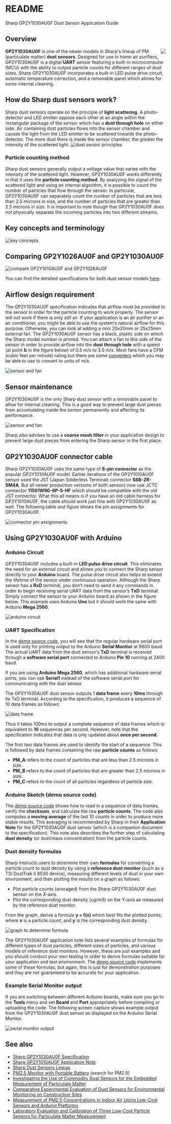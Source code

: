 # README
Sharp GP2Y1030AU0F Dust Sensor Application Guide

## Overview
<img align="right" src="https://github.com/sharpsensoruser/sharp-sensor-demos/blob/master/images/sharp_gp2y1030au0f_img.png"></img>
**GP2Y1030AU0F** is one of the newer models in Sharp's lineup of PM (particulate matter) **dust sensors**. Designed for use in home air purifiers, GP2Y1030AU0F is a digital **UART** sensor featuring a built-in microcomputer (MCU) with the ability to output particle counts for different ranges of dust sizes. Sharp GP2Y1030AU0F incorporates a built-in LED pulse drive circuit, automatic temperature correction, and a removable panel which allows for some internal cleaning.

## How do Sharp dust sensors work?
Sharp dust sensors operate on the principle of **light scattering**. A photo-detector and LED emitter oppose each other at an angle within the rectangular package of the sensor which has a **dust through hole** on either side. Air containing dust particles flows into the sensor chamber and causes the light from the LED emitter to be scattered towards the photo-detector. The more dust there is inside the sensor chamber, the greater the intensity of the scattered light. 
![dust sensor principles](https://github.com/sharpsensoruser/sharp-sensor-demos/blob/master/images/sharp_gp2y1030au0f_dustsensorprinciples.png)

### Particle counting method
Sharp dust sensors generally output a voltage value that varies with the intensity of the scattered light. However, GP2Y1030AU0F works differently in that it uses the **particle counting method**. By analyzing the signal of the scattered light and using an internal algorithm, it is possible to count the number of particles that flow through the sensor. In particular, GP2Y1030AU0F can separately count the number of particles that are less than 2.5 microns in size, and the number of particles that are greater than 2.5 microns in size. It is important to note though that GP2Y1030AU0F does not physically separate the incoming particles into two different streams.

## Key concepts and terminology
![key concepts](https://github.com/sharpsensoruser/sharp-sensor-demos/blob/master/images/sharp_gp2y1030au0f_keyconcepts.png)

## Comparing GP2Y1026AU0F and GP2Y1030AU0F 
![compare GP2Y1010AU0F and GP2Y1026AU0F](https://github.com/sharpsensoruser/sharp-sensor-demos/blob/master/images/sharp_gp2y1030au0f_comparespec.png)

You can find the detailed specifications for both dust sensor models [here](http://www.socle-tech.com/SHARP_sensor_Dust%20Sensor.php).

## Airflow design requirement
The GP2Y1030AU0F specification indicates that airflow must be provided to the sensor in order for the particle counting to work properly. The sensor will not work if there is only still air. If your application is an air purifier or an air conditioner, you might be able to use the system’s natural airflow for this purpose. Otherwise, you can look at adding a mini 20x20mm or 25x25mm external fan. The GP2Y1030AU0F sensor has a black, plastic side on which the Sharp model number is printed. You can attach a fan to this side of the sensor in order to provide airflow into the **dust through hole** with a speed (at point **b** in the figure below) of 0.5 m/s to 3.0 m/s. Most fans have a CFM (cubic feet per minute) rating but there are some [converters](http://www.comairrotron.com/airflow-unit-conversion) which you may be able to use to convert to units of m/s.

![sensor and fan](https://github.com/sharpsensoruser/sharp-sensor-demos/blob/master/images/sharp_gp2y1030au0f_airflow.png)

## Sensor maintenance
GP2Y1030AU0F is the only Sharp dust sensor with a removable panel to allow for internal cleaning. This is a good way to prevent large dust pieces from accumulating inside the sensor permanently and affecting its performance.

![sensor and fan](https://github.com/sharpsensoruser/sharp-sensor-demos/blob/master/images/sharp_gp2y1030au0f_panel.png)

Sharp also advises to use a **coarse mesh filter** in your application design to prevent large dust pieces from entering the Sharp sensor in the first place.

## GP2Y1030AU0F connector cable
Sharp GP2Y1030AU0F uses the same type of **6-pin connector** as the popular GP2Y1010AU0F model. Earlier iterations of the GP2Y1010AU0F sensor used the JST (Japan Solderless Terminal) connector **S6B-ZR-SM4A**. But all newer production versions of both sensors now use JCTC connector **11501W90-6P-S-HF** which should be compatible with the old JST connector. What this all means is if you have an old cable harness for GP2Y1010AU0F, the cable should work just fine with GP2Y1030AU0F as well. The following table and figure shows the pin assignments for GP2Y1030AU0F.

![connector pin assignments](https://github.com/sharpsensoruser/sharp-sensor-demos/blob/master/images/sharp_gp2y1030au0f_connectorpins.png)

## Using GP2Y1030AU0F with Arduino
### Arduino Circuit
GP2Y1030AU0F includes a built-in **LED pulse drive circuit**. This eliminates the need for an external circuit and allows you to connect the Sharp sensor directly to your **Arduino** board. The pulse drive circuit also helps to extend the lifetime of the sensor under continuous operation. Although the Sharp sensor has a **RxD** terminal, you don’t need to send it any commands in order to begin receiving serial UART data from the sensor’s **TxD** terminal. Simply connect the sensor to your Arduino board as shown in the figure below. This example uses Arduino **Uno** but it should work the same with Arduino **Mega 2560**.

![arduino circuit](https://github.com/sharpsensoruser/sharp-sensor-demos/blob/master/images/sharp_gp2y1030au0f_circuit.png)

### UART Specification

In the [demo source code](https://github.com/sharpsensoruser/sharp-sensor-demos/blob/master/sharp_gp2y1030au0f_demo/sharp_gp2y1030au0f_demo.ino), you will see that the regular hardware serial port is used only for printing output to the Arduino **Serial Monitor** at 9600 baud. The actual UART data from the dust sensor’s **TxD** terminal is received through a **software serial port** connected to Arduino **Pin 10** running at 2400 baud.

If you are using **Arduino Mega 2560**, which has additional hardware serial ports, you can use **Serial1** instead of the software serial port for communicating with the dust sensor.

The GP2Y1030AU0F dust sensor outputs 1 **data frame** every **10ms** through its TxD terminal. According to the specification, it produces a sequence of 10 data frames as follows:

![data frame](https://github.com/sharpsensoruser/sharp-sensor-demos/blob/master/images/sharp_gp2y1030au0f_dataframe.png)

Thus it takes 100ms to output a complete sequence of data frames which is equivalent to **10** sequences per second. However, note that the specification indicates that data is only updated about **once per second**.

The first two data frames are used to identify the start of a sequence. This is followed by data frames containing the raw **particle counts** as follows:

* **PM_A** refers to the count of particles that are less than 2.5 microns in size.
* **PM_B** refers to the count of particles that are greater than 2.5 microns in size.
* **PM_C** refers to the count of all particles regardless of particle size.

### Arduino Sketch (demo source code)

The [demo source code](https://github.com/sharpsensoruser/sharp-sensor-demos/blob/master/sharp_gp2y1030au0f_demo/sharp_gp2y1030au0f_demo.ino) shows how to read in a sequence of data frames, verify the **checksum**, and calculate the raw **particle counts**. The code also computes a **moving average** of the last 10 counts in order to produce more stable results. This averaging is recommended by Sharp in their **Application Note** for the GP2Y1030AU0F dust sensor (which is a companion document to the specification). This note also describes the further step of calculating **dust density** (or dust/mass concentration) from the particle counts.

### Dust density formulas
Sharp instructs users to determine their own **formulas** for converting a particle count to dust density by using a **reference dust monitor** (such as a TSI DustTrak II 8530 device), measuring different levels of dust in your own environment, and then plotting the results on a graph as follows:

* Plot particle counts (averaged) from the Sharp GP2Y1030AU0F dust sensor on the X-axis.
* Plot the corresponding dust density (ug/m3) on the Y-axis as measured by the reference dust monitor.

From the graph, derive a formula **y = f(x)** which best fits the plotted points, where **x** is a particle count, and **y** is the corresponding dust density.

![graph to determine formula](https://github.com/sharpsensoruser/sharp-sensor-demos/blob/master/images/sharp_gp2y1030au0f_formula.png)

The GP2Y1030AU0F application note lists several examples of formulas for different types of dust particles, different sizes of particles, and various models of reference dust monitors. However, these are just examples and you should conduct your own testing in order to derive formulas suitable for your application and test environment. The [demo source code](https://github.com/sharpsensoruser/sharp-sensor-demos/blob/master/sharp_gp2y1030au0f_demo/sharp_gp2y1030au0f_demo.ino) implements some of these formulas, but again, this is just for demonstration purposes and they are not guaranteed to be accurate for your application.

### Example Serial Monitor output
If you are switching between different Arduino boards, make sure you go to the **Tools** menu and set **Board** and **Port** appropriately before compiling or uploading the code. The following screen capture shows example output from the GP2Y1030AU0F dust sensor as displayed on the Arduino Serial Monitor.

![serial monitor output](https://github.com/sharpsensoruser/sharp-sensor-demos/blob/master/images/sharp_gp2y1030au0f_monitor.png)

## See also
* [Sharp GP2Y1030AU0F Specification](http://www.socle-tech.com/doc/IC%20Channel%20Product/Sensors/Dust%20Sensor/GP2Y1030AU0F_spec.pdf)
* [Sharp GP2Y1010AU0F Application Note](http://www.sharp-world.com/products/device/lineup/data/pdf/datasheet/gp2y1010au_appl_e.pdf)
* [Sharp Dust Sensors Lineup](http://www.socle-tech.com/SHARP_sensor_Dust%20Sensor.php)
* [PM2.5 Monitor with Portable Battery](https://www.renesas.com/us/en/products/microcontrollers-microprocessors/rl78/quick-solution.html) (search for PM2.5)
* [Investigating the Use of Commodity Dust Sensors
for the Embedded Measurement
of Particulate Matter](http://citeseerx.ist.psu.edu/viewdoc/download?doi=10.1.1.448.6904&rep=rep1&type=pdf)
* [Comparative Experimental Evaluation of Dust Sensors for
Environmental Monitoring on Construction Sites ](https://www.iaarc.org/publications/fulltext/isarc2014_submission_50.pdf)
* [Measurement of PM2.5 Concentrations in Indoor Air Using
Low-Cost Sensors and Arduino Platforms](https://www.ama-science.org/proceedings/getFile/ZwD2BD==)
* [Laboratory Evaluation and Calibration of Three
Low-Cost Particle Sensors for Particulate Matter
Measurement](https://www.tandfonline.com/doi/pdf/10.1080/02786826.2015.1100710)
